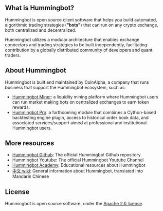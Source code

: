 ## What is Hummingbot?

Hummingbot is open source client software that helps you build automated, algorithmic trading strategies (**"bots"**) that can run on any crypto exchange, both centralized and decentralized.

Hummingbot utilizes a modular architecture that enables exchange connectors and trading strategies to be built independently, facilitating contribution by a globally distributed community of developers and quant traders.

## About Hummingbot

Hummingbot is built and maintained by CoinAlpha, a company that runs business that support the Hummingbot ecosystem, such as:

* [Hummingbot Miner](https://miner.hummingbot.io): a liquidity mining platform where Hummingbot users can run market making bots on centralized exchanges to earn token rewards.
* [Hummingbot Pro](/developers/architecture/#hummingbot-pro-preview): a forthcoming module that combines a Cython-based backtesting engine plugin, access to historical order book data, and associated services/support aimed at professional and institutional Hummingbot users.

## More resources

- [Hummingbot Github](https://github.com/TheHolyRoger/hummingbot): The official Hummingbot Github repository
- [Hummingbot Youtube](https://www.youtube.com/channel/UCxzzdEnDRbylLMWmaMjywOA): The official Hummingbot Youtube Channel
- [Hummingbot Academy](https://hummingbot.io/academy): Educational resources about Hummingbot
- [中文 wiki](https://github.com/coinalpha/hummingbot_chinese): General information about Hummingbot, translated into Mandarin Chinese

## License

Hummingbot is open source software, under the [Apache 2.0 license](https://github.com/CoinAlpha/hummingbot/blob/master/LICENSE).
